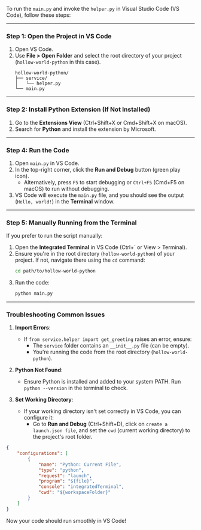 To run the `main.py` and invoke the `helper.py` in Visual Studio Code (VS Code), follow these steps:

---

### Step 1: Open the Project in VS Code
1. Open VS Code.
2. Use **File > Open Folder** and select the root directory of your project (`hollow-world-python` in this case).
   ```
   hollow-world-python/
   ├── service/
   │   └── helper.py
   └── main.py
   ```

---

### Step 2: Install Python Extension (If Not Installed)
1. Go to the **Extensions View** (Ctrl+Shift+X or Cmd+Shift+X on macOS).
2. Search for **Python** and install the extension by Microsoft.

---

### Step 4: Run the Code
1. Open `main.py` in VS Code.
2. In the top-right corner, click the **Run and Debug** button (green play icon).
   - Alternatively, press `F5` to start debugging or `Ctrl+F5` (Cmd+F5 on macOS) to run without debugging.
3. VS Code will execute the `main.py` file, and you should see the output (`Hello, world!`) in the **Terminal** window.

---

### Step 5: Manually Running from the Terminal
If you prefer to run the script manually:
1. Open the **Integrated Terminal** in VS Code (Ctrl+` or View > Terminal).
2. Ensure you're in the root directory (`hollow-world-python`) of your project. If not, navigate there using the `cd` command:
   ```bash
   cd path/to/hollow-world-python
   ```
3. Run the code:
   ```bash
   python main.py
   ```

---

### Troubleshooting Common Issues
1. **Import Errors**:
   - If `from service.helper import get_greeting` raises an error, ensure:
     - The `service` folder contains an `__init__.py` file (can be empty).
     - You're running the code from the root directory (`hollow-world-python`).

2. **Python Not Found**:
   - Ensure Python is installed and added to your system PATH. Run `python --version` in the terminal to check.

3. **Set Working Directory**:
   - If your working directory isn't set correctly in VS Code, you can configure it:
     - Go to **Run and Debug** (Ctrl+Shift+D), click on `create a launch.json file`, and set the `cwd` (current working directory) to the project's root folder.

```json
{
    "configurations": [
        {
            "name": "Python: Current File",
            "type": "python",
            "request": "launch",
            "program": "${file}",
            "console": "integratedTerminal",
            "cwd": "${workspaceFolder}"
        }
    ]
}
```

Now your code should run smoothly in VS Code!
